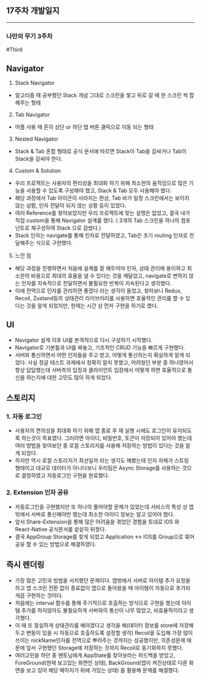 <h2> 17주차 개발일지 </h2>
<hr>
<h3>나만의 무기 3주차</h3>

#Third

## Navigator

1) Stack Navigator

- 알고리즘 때 공부했던 Stack 개념 그대로 스크린을 쌓고 뒤로 갈 때 한 스크린 씩 팝 해주는 형태

2) Tab Navigator

- 어플 사용 때 흔히 상단 or 하단 탭 버튼 클릭으로 이동 되는 형태

3) Nested Navigator

- Stack & Tab 혼합 형태로 공식 문서에 따르면 Stack이 Tab을 감싸거나 Tab이 Stack을 감싸야 한다.

4) Custom & Solution

- 우리 프로젝트는 사용자의 편리성을 최대화 하기 위해 최소한의 움직임으로 많은 기능을 사용할 수 있도록 구성해야 했고, Stack & Tab 모두 사용해야 했다.
- 해당 과정에서 Tab 아이콘이 사라지는 현상, Tab 바가 일정 스크린에서는 보이지 않는 상황, 인자 전달이 되지 않는 상황 등이 있었다.
- 여러 Reference를 찾아보았지만 우리 프로젝트에 맞는 설명은 없었고, 결국 내가 직접 custom을 통해 Navigator 설계를 했다. ( 3개의 Tab 스크린을 하나의 컴포넌트로 재구성하여 Stack 으로 감쌌다.)
- Stack 인자는 navigate를 통해 인자로 전달하였고, Tab은 초기 routing 인자로 전달해주는 식으로 구현했다.

5) 느낀 점

- 해당 과정을 진행하면서 처음에 설계를 잘 해두어야 인자, 상태 관리에 용이하고 최소한의 비용으로 최대의 효율을 낼 수 있다는 것을 깨달았고, navigate로 변하지 않는 인자를 지속적으로 전달하면서 불필요한 반복이 지속된다고 생각했다.
- 이에 전역으로 인자를 관리하면 좋겠다 라는 생각이 들었고, 찾아보니 Redux, Recoil, Zustand등의 상태관리 라이브러리를 사용하면 효율적인 관리를 할 수  있다는 것을 알게 되었지만, 현재는 시간 상 먼저 구현을 하기로 했다.

## UI

- Navigator 설계 이후 UI를 본격적으로 다시 구성하기 시작했다.
- Navigator로 기본틀과 UI를 짜놓고, 기초적인 CRUD 기능을 빠르게 구현했다.
- 서버와 통신하면서 어떤 인자들을 주고 받고, 어떻게 통신하는지 확실하게 알게 되었다. 사실 정글 테스트 과제에서 정확히 알지 못했고, 어려웠던 부분 중 하나였어서 항상 답답했는데 서버측의 입장과 클라이언트 입장에서 어떻게 하면 효율적으로 통신을 하는지에 대한 고민도 많이 하게 되었다.

## 스토리지

### 1. 자동 로그인

- 사용자의 편의성을 최대화 하기 위해 앱 종료 후 재 실행 시에도 로그인이 유지되도록 하는것이 목표였다. 그러려면 아이디, 비밀번호, 토큰이 저장되어 있어야 했는데 여러 방법을 찾아보던 중 로컬 스토리지를 사용해 저장하는 방법이 있다는 것을 알게 되었다.
- 하지만 역시 로컬 스토리지가 최선일까 라는 생각도 해봤는데 인자 자체가 스트링 형태이고 대규모 데이터가 아니다보니  우리팀은 Async Storage를 사용하는 것으로 결정하였고 자동로그인 구현을 완료했다.

### 2. Extension 인자 공유

- 자동로그인을 구현했지만 또 하나의 풀어야할 문제가 있었는데 서비스의 특성 상 앱밖에서 서버로 통신해야만 했는데 최소한 아이디 정보는 알고 있어야 했다.
- 앞서 Share-Extension을 통해 많은 어려움을 겪었던 경험을 토대로 IOS 와 React-Native 공식문서를 샅샅히 뒤졌다.
- 결국 AppGroup Storage를 찾게 되었고 Application ↔ IOS를 Group으로 묶어 공유 할 수 있는 방법으로 해결하였다.

## 즉시 렌더링

- 가장 많은 고민과 방법을 서치했던 문제이다. 앱밖에서 서버로 아이템 추가 요청을 하고 앱 스크린 전환 없이 종료없이 앱으로 돌아왔을 때 아이템이 자동으로 추가되게끔 구현하는 것이다.
- 처음에는 interval 함수를 통해 주기적으로 호출하는 방식으로 구현을 했는데 아이템 추가를 하지않아도 불필요하게 서버와의 통신이 너무 많았고, 비효율적이라고 생각했다.
- 이 때 또 절실하게 상태관리를 해야겠다고 생각을 해(데이터 정보를 store에 저장해두고 변동이 있을 시 자동으로 호출하도록 설정할 생각) Recoil을 도입해 가장 많이 쓰이는 nickName인자를 전역으로 뿌려주는 것까지는 성공했지만, 의존성문제 때문에 앞서 구현했던 Storage에 저장하는 것까지 Recoil로 동기화하지 못했다.
- 여러고민을 하던 중 멘토님에게 AppState를 찾아보라는 피드백을 받았고, ForeGround(현재 보고있는 화면인 상태), BackGround(앱이 켜진상태로 다른 화면을 보고 있어 해당 페이지가 뒤에 가있는 상태) 를 활용해 문제를 해결했다.